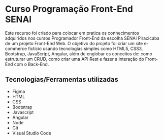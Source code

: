<h1>Curso Programação Front-End SENAI</h1>
Este recurso foi criado para colocar em pratica os conhecimentos adquiridos nos cursos Programador Front-End da escolha SENAI Piracicaba de um projeto Front-End Web.
O objetivo do projeto foi criar um site e-commerce fictício usando tecnologias simples como HTML5, CSS3, Bootstrap, JavaScript, Angular, além de englobar os conceitos de: como estruturar um CRUD, como criar uma API Rest e fazer a interação do Front-End com o Back-End.

<h2>Tecnologias/Ferramentas utilizadas</h2>
<ul>
  <li>Figma</li>
  <li>HTML</li>
  <li>CSS</li>
  <li>Bootstrap</li>
  <li>Javascript</li>
  <li>Angular</li>
  <li>Node</li>
  <li>Git</li>
  <li>Visual Studio Code</li>
</ul>
